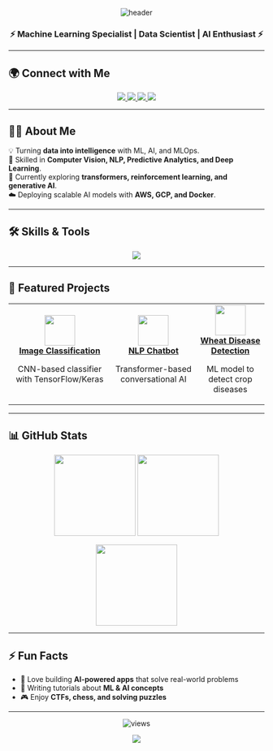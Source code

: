 <!-- Cool Banner -->
<p align="center">
  <img src="https://capsule-render.vercel.app/api?type=waving&color=gradient&height=200&section=header&text=Hi%20👋%2C%20I'm%20Tinsaie&fontSize=40&fontAlignY=35&animation=fadeIn" alt="header"/>
</p>

<h3 align="center">⚡ Machine Learning Specialist | Data Scientist | AI Enthusiast ⚡</h3>

---

## 🌍 Connect with Me
<p align="center">
  <a href="https://www.linkedin.com/in/your-linkedin/" target="_blank">
    <img src="https://img.shields.io/badge/-LinkedIn-0A66C2?style=for-the-badge&logo=linkedin&logoColor=white"/>
  </a>
  <a href="https://twitter.com/yourtwitter" target="_blank">
    <img src="https://img.shields.io/badge/-Twitter-1DA1F2?style=for-the-badge&logo=twitter&logoColor=white"/>
  </a>
  <a href="mailto:yourmail@example.com">
    <img src="https://img.shields.io/badge/-Gmail-D14836?style=for-the-badge&logo=gmail&logoColor=white"/>
  </a>
  <a href="https://your-portfolio.com" target="_blank">
    <img src="https://img.shields.io/badge/-Portfolio-000000?style=for-the-badge&logo=vercel&logoColor=white"/>
  </a>
</p>

---

## 👨‍💻 About Me
💡 Turning **data into intelligence** with ML, AI, and MLOps.  
🚀 Skilled in **Computer Vision, NLP, Predictive Analytics, and Deep Learning**.  
🌱 Currently exploring **transformers, reinforcement learning, and generative AI**.  
☁️ Deploying scalable AI models with **AWS, GCP, and Docker**.  

---

## 🛠️ Skills & Tools
<p align="center">
  <img src="https://skillicons.dev/icons?i=python,tensorflow,pytorch,scikitlearn,opencv,html,css,mysql,postgresql,git,github,linux,aws,docker&theme=dark" />
</p>


---

## 🌟 Featured Projects
<table>
<tr>
<td align="center">
  <a href="https://github.com/yourusername/image-classification">
    <img src="https://img.icons8.com/external-flat-juicy-fish/64/000000/external-brain-artificial-intelligence-flat-flat-juicy-fish.png" width="60"/>
    <br />
    <b>Image Classification</b>
  </a>
  <p>CNN-based classifier with TensorFlow/Keras</p>
</td>
<td align="center">
  <a href="https://github.com/yourusername/nlp-chatbot">
    <img src="https://img.icons8.com/external-flat-juicy-fish/64/000000/external-chatbot-artificial-intelligence-flat-flat-juicy-fish.png" width="60"/>
    <br />
    <b>NLP Chatbot</b>
  </a>
  <p>Transformer-based conversational AI</p>
</td>
<td align="center">
  <a href="https://github.com/yourusername/wheat-disease">
    <img src="https://img.icons8.com/color/96/000000/wheat.png" width="60"/>
    <br />
    <b>Wheat Disease Detection</b>
  </a>
  <p>ML model to detect crop diseases</p>
</td>
</tr>
</table>

---

## 📊 GitHub Stats
<p align="center">
  <img src="https://github-readme-stats.vercel.app/api?username=yourusername&show_icons=true&theme=tokyonight&hide_border=true" height="160"/>
  <img src="https://github-readme-streak-stats.herokuapp.com?user=yourusername&theme=tokyonight&hide_border=true" height="160"/>
</p>

<p align="center">
  <img src="https://github-readme-stats.vercel.app/api/top-langs/?username=yourusername&layout=compact&theme=tokyonight&hide_border=true" height="160"/>
</p>

---

## ⚡ Fun Facts
- 🤖 Love building **AI-powered apps** that solve real-world problems  
- 📘 Writing tutorials about **ML & AI concepts**  
- 🎮 Enjoy **CTFs, chess, and solving puzzles**  

---

<p align="center">
  <img src="https://komarev.com/ghpvc/?username=yourusername&label=Profile%20Views&color=blueviolet&style=flat-square" alt="views"/>
</p>

<!-- Footer Banner -->
<p align="center">
  <img src="https://capsule-render.vercel.app/api?type=waving&color=gradient&height=100&section=footer"/>
</p>
